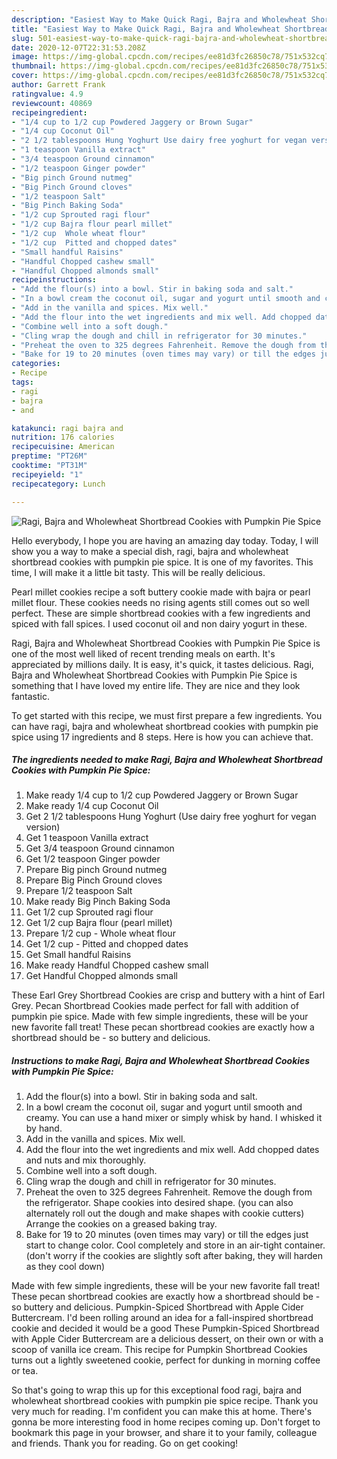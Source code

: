 ```yaml
---
description: "Easiest Way to Make Quick Ragi, Bajra and Wholewheat Shortbread Cookies with Pumpkin Pie Spice"
title: "Easiest Way to Make Quick Ragi, Bajra and Wholewheat Shortbread Cookies with Pumpkin Pie Spice"
slug: 501-easiest-way-to-make-quick-ragi-bajra-and-wholewheat-shortbread-cookies-with-pumpkin-pie-spice
date: 2020-12-07T22:31:53.208Z
image: https://img-global.cpcdn.com/recipes/ee81d3fc26850c78/751x532cq70/ragi-bajra-and-wholewheat-shortbread-cookies-with-pumpkin-pie-spice-recipe-main-photo.jpg
thumbnail: https://img-global.cpcdn.com/recipes/ee81d3fc26850c78/751x532cq70/ragi-bajra-and-wholewheat-shortbread-cookies-with-pumpkin-pie-spice-recipe-main-photo.jpg
cover: https://img-global.cpcdn.com/recipes/ee81d3fc26850c78/751x532cq70/ragi-bajra-and-wholewheat-shortbread-cookies-with-pumpkin-pie-spice-recipe-main-photo.jpg
author: Garrett Frank
ratingvalue: 4.9
reviewcount: 40869
recipeingredient:
- "1/4 cup to 1/2 cup Powdered Jaggery or Brown Sugar"
- "1/4 cup Coconut Oil"
- "2 1/2 tablespoons Hung Yoghurt Use dairy free yoghurt for vegan version"
- "1 teaspoon Vanilla extract"
- "3/4 teaspoon Ground cinnamon"
- "1/2 teaspoon Ginger powder"
- "Big pinch Ground nutmeg"
- "Big Pinch Ground cloves"
- "1/2 teaspoon Salt"
- "Big Pinch Baking Soda"
- "1/2 cup Sprouted ragi flour"
- "1/2 cup Bajra flour pearl millet"
- "1/2 cup  Whole wheat flour"
- "1/2 cup  Pitted and chopped dates"
- "Small handful Raisins"
- "Handful Chopped cashew small"
- "Handful Chopped almonds small"
recipeinstructions:
- "Add the flour(s) into a bowl. Stir in baking soda and salt."
- "In a bowl cream the coconut oil, sugar and yogurt until smooth and creamy. You can use a hand mixer or simply whisk by hand. I whisked it by hand."
- "Add in the vanilla and spices. Mix well."
- "Add the flour into the wet ingredients and mix well. Add chopped dates and nuts and mix thoroughly."
- "Combine well into a soft dough."
- "Cling wrap the dough and chill in refrigerator for 30 minutes."
- "Preheat the oven to 325 degrees Fahrenheit. Remove the dough from the refrigerator. Shape cookies into desired shape. (you can also alternately roll out the dough and make shapes with cookie cutters) Arrange the cookies on a greased baking tray."
- "Bake for 19 to 20 minutes (oven times may vary) or till the edges just start to change color. Cool completely and store in an air-tight container. (don&#39;t worry if the cookies are slightly soft after baking, they will harden as they cool down)"
categories:
- Recipe
tags:
- ragi
- bajra
- and

katakunci: ragi bajra and 
nutrition: 176 calories
recipecuisine: American
preptime: "PT26M"
cooktime: "PT31M"
recipeyield: "1"
recipecategory: Lunch

---
```



![Ragi, Bajra and Wholewheat Shortbread Cookies with Pumpkin Pie Spice](https://img-global.cpcdn.com/recipes/ee81d3fc26850c78/751x532cq70/ragi-bajra-and-wholewheat-shortbread-cookies-with-pumpkin-pie-spice-recipe-main-photo.jpg)

Hello everybody, I hope you are having an amazing day today. Today, I will show you a way to make a special dish, ragi, bajra and wholewheat shortbread cookies with pumpkin pie spice. It is one of my favorites. This time, I will make it a little bit tasty. This will be really delicious.

Pearl millet cookies recipe a soft buttery cookie made with bajra or pearl millet flour. These cookies needs no rising agents still comes out so well perfect. These are simple shortbread cookies with a few ingredients and spiced with fall spices. I used coconut oil and non dairy yogurt in these.

Ragi, Bajra and Wholewheat Shortbread Cookies with Pumpkin Pie Spice is one of the most well liked of recent trending meals on earth. It's appreciated by millions daily. It is easy, it's quick, it tastes delicious. Ragi, Bajra and Wholewheat Shortbread Cookies with Pumpkin Pie Spice is something that I have loved my entire life. They are nice and they look fantastic.


To get started with this recipe, we must first prepare a few ingredients. You can have ragi, bajra and wholewheat shortbread cookies with pumpkin pie spice using 17 ingredients and 8 steps. Here is how you can achieve that.

<!--inarticleads1-->

##### The ingredients needed to make Ragi, Bajra and Wholewheat Shortbread Cookies with Pumpkin Pie Spice:

1. Make ready 1/4 cup to 1/2 cup Powdered Jaggery or Brown Sugar
1. Make ready 1/4 cup Coconut Oil
1. Get 2 1/2 tablespoons Hung Yoghurt (Use dairy free yoghurt for vegan version)
1. Get 1 teaspoon Vanilla extract
1. Get 3/4 teaspoon Ground cinnamon
1. Get 1/2 teaspoon Ginger powder
1. Prepare Big pinch Ground nutmeg
1. Prepare Big Pinch Ground cloves
1. Prepare 1/2 teaspoon Salt
1. Make ready Big Pinch Baking Soda
1. Get 1/2 cup Sprouted ragi flour
1. Get 1/2 cup Bajra flour (pearl millet)
1. Prepare 1/2 cup - Whole wheat flour
1. Get 1/2 cup - Pitted and chopped dates
1. Get Small handful Raisins
1. Make ready Handful Chopped cashew small
1. Get Handful Chopped almonds small


These Earl Grey Shortbread Cookies are crisp and buttery with a hint of Earl Grey. Pecan Shortbread Cookies made perfect for fall with addition of pumpkin pie spice. Made with few simple ingredients, these will be your new favorite fall treat! These pecan shortbread cookies are exactly how a shortbread should be - so buttery and delicious. 

<!--inarticleads2-->

##### Instructions to make Ragi, Bajra and Wholewheat Shortbread Cookies with Pumpkin Pie Spice:

1. Add the flour(s) into a bowl. Stir in baking soda and salt.
1. In a bowl cream the coconut oil, sugar and yogurt until smooth and creamy. You can use a hand mixer or simply whisk by hand. I whisked it by hand.
1. Add in the vanilla and spices. Mix well.
1. Add the flour into the wet ingredients and mix well. Add chopped dates and nuts and mix thoroughly.
1. Combine well into a soft dough.
1. Cling wrap the dough and chill in refrigerator for 30 minutes.
1. Preheat the oven to 325 degrees Fahrenheit. Remove the dough from the refrigerator. Shape cookies into desired shape. (you can also alternately roll out the dough and make shapes with cookie cutters) Arrange the cookies on a greased baking tray.
1. Bake for 19 to 20 minutes (oven times may vary) or till the edges just start to change color. Cool completely and store in an air-tight container. (don&#39;t worry if the cookies are slightly soft after baking, they will harden as they cool down)


Made with few simple ingredients, these will be your new favorite fall treat! These pecan shortbread cookies are exactly how a shortbread should be - so buttery and delicious. Pumpkin-Spiced Shortbread with Apple Cider Buttercream. I&#39;d been rolling around an idea for a fall-inspired shortbread cookie and decided it would be a good These Pumpkin-Spiced Shortbread with Apple Cider Buttercream are a delicious dessert, on their own or with a scoop of vanilla ice cream. This recipe for Pumpkin Shortbread Cookies turns out a lightly sweetened cookie, perfect for dunking in morning coffee or tea. 

So that's going to wrap this up for this exceptional food ragi, bajra and wholewheat shortbread cookies with pumpkin pie spice recipe. Thank you very much for reading. I'm confident you can make this at home. There's gonna be more interesting food in home recipes coming up. Don't forget to bookmark this page in your browser, and share it to your family, colleague and friends. Thank you for reading. Go on get cooking!
